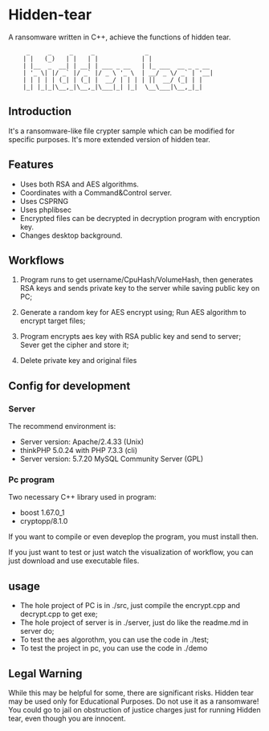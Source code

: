 # Hidden-tear
A ransomware written in C++, achieve the functions of hidden tear.

         _     _     _     _              _                  
        | |   (_)   | |   | |            | |                 
        | |__  _  __| | __| | ___ _ __   | |_ ___  __ _ _ __ 
        | '_ \| |/ _` |/ _` |/ _ \ '_ \  | __/ _ \/ _` | '__|
        | | | | | (_| | (_| |  __/ | | | | ||  __/ (_| | |   
        |_| |_|_|\__,_|\__,_|\___|_| |_|  \__\___|\__,_|_|   
                                                     

## Introduction

It's a ransomware-like file crypter sample which can be modified for specific purposes. It's more extended version of hidden tear.

## Features

* Uses both RSA and AES algorithms.
* Coordinates with a Command&Control server.
* Uses CSPRNG
* Uses phplibsec
* Encrypted files can be decrypted in decryption program with encryption key.
* Changes desktop background.

## Workflows

1. Program runs to get username/CpuHash/VolumeHash, then generates RSA keys and sends private key to the server while saving public key on PC;

2. Generate a random key for AES encrypt using; Run AES algorithm to encrypt target files;

3. Program encrypts aes key with RSA public key and send to server; Sever get the cipher and store it;

4. Delete private key and original files

## Config for development

### Server

The recommend environment is:

* Server version: Apache/2.4.33 (Unix)
* thinkPHP 5.0.24 with PHP 7.3.3 (cli) 
* Server version: 5.7.20 MySQL Community Server (GPL)

### Pc program

Two necessary C++ library used in program:

* boost 1.67.0_1
* cryptopp/8.1.0

If you want to compile or even deveplop the program, you must install then.

If you just want to test or just watch the visualization of workflow, you can just download and use executable files.

## usage

* The hole project of PC is in ./src, just compile the encrypt.cpp and decrypt.cpp to get exe;
* The hole project of server is in ./server, just do like the readme.md in server do;
* To test the aes algorothm, you can use the code in ./test;
* To test the project in pc, you can use the code in ./demo

## Legal Warning

While this may be helpful for some, there are significant risks. Hidden tear may be used only for Educational Purposes. Do not use it as a ransomware! You could go to jail on obstruction of justice charges just for running Hidden tear, even though you are innocent.
